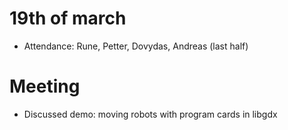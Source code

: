 # 19th of march
* Attendance: Rune, Petter, Dovydas, Andreas (last half)

# Meeting
* Discussed demo: moving robots with program cards in libgdx
